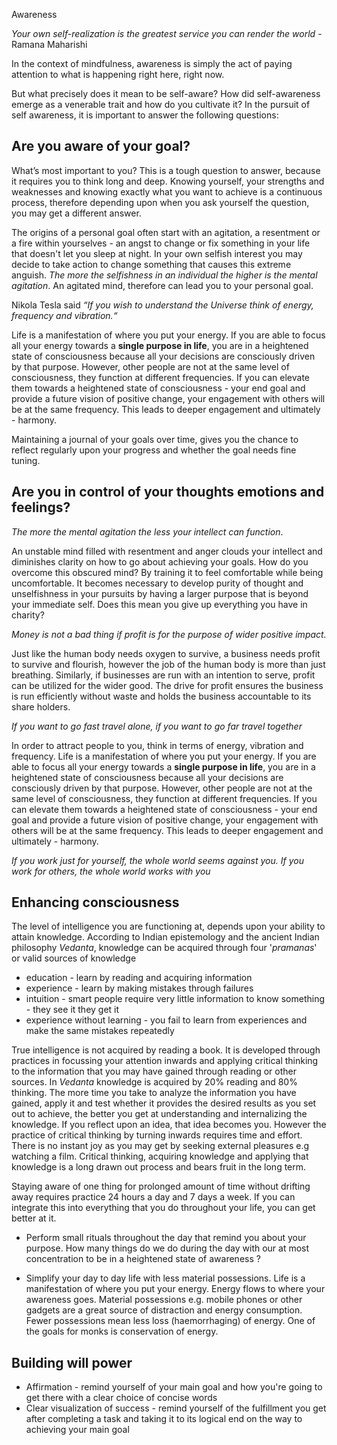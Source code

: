 Awareness 

*Your own self-realization is the greatest service you can render the world* - Ramana Maharishi

In the context of mindfulness, awareness is simply the act of paying attention to what is happening right here, right now.

But what precisely does it mean to be self-aware? How did self-awareness emerge as a venerable trait and how do you cultivate it? In the pursuit of self awareness, it is important to answer the following questions:

## Are you aware of your goal?

What’s most important to you? This is a tough question to answer, because it requires you to think long and deep. Knowing yourself, your strengths and weaknesses and knowing exactly what you want to achieve is a continuous process, therefore depending upon when you ask yourself the question, you may get a different answer.

The origins of a personal goal often start with an agitation, a resentment or a fire within yourselves - an angst to change or fix something in your life that doesn't let you sleep at night. In your own selfish interest you may decide to take action to change something that causes this extreme anguish. *The more the selfishness in an individual the higher is the mental agitation*. An agitated mind, therefore can lead you to your personal goal.

Nikola Tesla said *“If you wish to understand the Universe think of energy, frequency and vibration.“*

Life is a manifestation of where you put your energy. If you are able to focus all your energy towards a **single purpose in life**, you are in a heightened state of consciousness because all your decisions are consciously driven by that purpose. However, other people are not at the same level of consciousness, they function at different frequencies. If you can elevate them towards a heightened state of consciousness - your end goal and provide a future vision of positive change, your engagement with others will be at the same frequency. This leads to deeper engagement and ultimately - harmony.

Maintaining a journal of your goals over time, gives you the chance to reflect regularly upon your progress and whether the goal needs fine tuning.

## Are you in control of your thoughts emotions and feelings?

*The more the mental agitation the less your intellect can function*.

An unstable mind filled with resentment and anger clouds your intellect and diminishes clarity on how to go about achieving your goals. How do you overcome this obscured mind? By training it to feel comfortable while being uncomfortable. It becomes necessary to develop purity of thought and unselfishness in your pursuits by having a larger purpose that is beyond your immediate self. Does this mean you give up everything you have in charity?

*Money is not a bad thing if profit is for the purpose of wider positive impact.*

Just like the human body needs oxygen to survive, a business needs profit to survive and flourish, however the job of the human body is more than just breathing. Similarly, if businesses are run with an intention to serve, profit can be utilized for the wider good. The drive for profit ensures the business is run efficiently without waste and holds the business accountable to its share holders.

*If you want to go fast travel alone, if you want to go far travel together*

In order to attract people to you, think in terms of energy, vibration and frequency. Life is a manifestation of where you put your energy. If you are able to focus all your energy towards a **single purpose in life**, you are in a heightened state of consciousness because all your decisions are consciously driven by that purpose. However, other people are not at the same level of consciousness, they function at different frequencies. If you can elevate them towards a heightened state of consciousness - your end goal and provide a future vision of positive change, your engagement with others will be at the same frequency. This leads to deeper engagement and ultimately - harmony.

*If you work just for yourself, the whole world seems against you. If you work for others, the whole world works with you*

## Enhancing consciousness

The level of intelligence you are functioning at, depends upon your ability to attain knowledge. According to Indian epistemology and the ancient Indian philosophy *Vedanta*, knowledge can be acquired through four '*pramanas*' or valid sources of knowledge

* education - learn by reading and acquiring information
* experience - learn by making mistakes through failures
* intuition - smart people require very little information to know something - they see it they get it
* experience without learning - you fail to learn from experiences and make the same mistakes repeatedly

True intelligence is not acquired by reading a book. It is developed through practices in focussing your attention inwards and applying critical thinking to the information that you may have gained through reading or other sources. In *Vedanta* knowledge is acquired by 20% reading and 80% thinking. The more time you take to analyze the information you have gained, apply it and test whether it provides the desired results as you set out to achieve, the better you get at understanding and internalizing the knowledge. If you reflect upon an idea, that idea becomes you. However the practice of critical thinking by turning inwards requires time and effort. There is no instant joy as you may get by seeking external pleasures e.g watching a film. Critical thinking, acquiring knowledge and applying that knowledge is a long drawn out process and bears fruit in the long term.

Staying aware of one thing for prolonged amount of time without drifting away requires practice 24 hours a day and 7 days a week. If you can integrate this into everything that you do throughout your life, you can get better at it.

* Perform small rituals throughout the day that remind you about your purpose. How many things do we do during the day with our at most concentration to be in a heightened state of awareness ?

* Simplify your day to day life with less material possessions. Life is a manifestation of where you put your energy. Energy flows to where your awareness goes. Material possessions e.g. mobile phones or other gadgets are a great source of distraction and energy consumption. Fewer possessions mean less loss (haemorrhaging) of energy. One of the goals for monks is conservation of energy.

## Building will power

* Affirmation - remind yourself of your main goal and how you're going to get there with a clear choice of concise words
* Clear visualization of success - remind yourself of the fulfillment you get after completing a task and taking it to its logical end on the way to achieving your main goal
